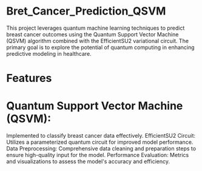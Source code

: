 # Bret_Cancer_Prediction_QSVM
This project leverages quantum machine learning techniques to predict breast cancer outcomes using the Quantum Support Vector Machine (QSVM) algorithm combined with the EfficientSU2 variational circuit. The primary goal is to explore the potential of quantum computing in enhancing predictive modeling in healthcare.

# Features
# Quantum Support Vector Machine (QSVM): 
Implemented to classify breast cancer data effectively.
EfficientSU2 Circuit: Utilizes a parameterized quantum circuit for improved model performance.
Data Preprocessing: Comprehensive data cleaning and preparation steps to ensure high-quality input for the model.
Performance Evaluation: Metrics and visualizations to assess the model's accuracy and efficiency.
